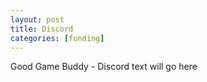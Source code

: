 ```yaml
---
layout: post
title: Discord
categories: [funding]
---
```


Good Game Buddy - Discord text will go here
